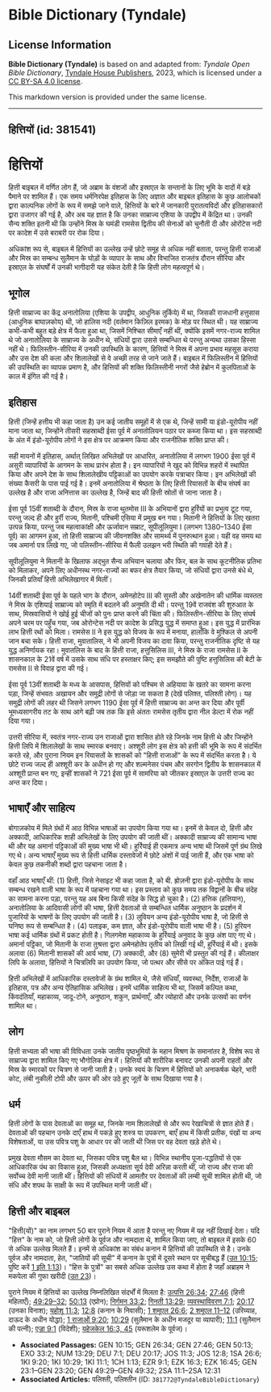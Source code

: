 # Bible Dictionary (Tyndale)

## License Information

**Bible Dictionary (Tyndale)** is based on and adapted from: _Tyndale Open Bible Dictionary_, [Tyndale House Publishers](https://tyndaleopenresources.com/), 2023, which is licensed under a [CC BY-SA 4.0 license](https://creativecommons.org/licenses/by-sa/4.0/legalcode.en).

This markdown version is provided under the same license.



--------------------------------

## हित्तियों (id: 381541)

हित्तियों
=========

हित्ती बाइबल में वर्णित लोग हैं, जो अब्राम के वंशजों और इस्राएल के सन्तानों के लिए भूमि के वादों में बड़े पैमाने पर शामिल हैं। एक समय धर्मनिरपेक्ष इतिहास के लिए अज्ञात और बाइबल इतिहास के कुछ आलोचकों द्वारा काल्पनिक लोगों के रूप में समझे जाने वाले, हित्तियों के बारे में जानकारी पुरातत्वविदों और इतिहासकारों द्वारा उजागर की गई है, और अब यह ज्ञात है कि उनका साम्राज्य एशिया के उपद्वीप में केंद्रित था। उनकी सैन्य शक्ति इतनी थी कि उन्होंने मिस्र के घमंडी रामसेस द्वितीय की सेनाओं को चुनौती दी और ओरोंटेस नदी पर कादेश में उसे बराबरी पर रोक दिया।

अधिकांश रूप से, बाइबल में हित्तियों का उल्लेख उन्हें छोटे समूह से अधिक नहीं बताता, परन्तु हित्ती राजाओं और मिस्र का सम्बन्ध सुलैमान के घोड़ों के व्यापार के साथ और विभाजित राजतंत्र दौरान सीरिया और इस्राएल के संघर्षों में उनकी भागीदारी यह संकेत देती है कि हित्ती लोग महत्वपूर्ण थे।

भूगोल
-----

हित्ती साम्राज्य का केंद्र अनातोलिया (एशिया के उपद्वीप, आधुनिक तुर्किये) में था, जिसकी राजधानी हत्तुसास (आधुनिक बाघाज़कोय) थी, जो हालिस नदी (वर्तमान किज़िल इरमक) के मोड़ पर स्थित थी। यह साम्राज्य कभी\-कभी बहुत बड़े क्षेत्र में फैला हुआ था, जिसमें निश्चित सीमाएँ नहीं थीं, क्योंकि इसमें नगर\-राज्य शामिल थे जो अनातोलिया के साम्राज्य के अधीन थे, संधियों द्वारा उससे सम्बन्धित थे परन्तु अन्यथा उसका हिस्सा नहीं थे। फिलिस्तीन\-सीरिया में उनकी उपस्थिति के कारण, हित्तियों ने मिस्र में अपना प्रभाव महसूस कराया और उस देश की कला और शिलालेखों से वे अच्छी तरह से जाने जाते हैं। बाइबल में फिलिस्तीन में हित्तियों की उपस्थिति का व्यापक प्रमाण है, और हित्तियों की शक्ति फिलिस्तीनी नगरों जैसे हेब्रोन में कुलपिताओं के काल में इंगित की गई है।

इतिहास
------

हित्ती (जिन्हें हत्तीय भी कहा जाता है) उन कई जातीय समूहों में से एक थे, जिन्हें सामी या इंडो\-यूरोपीय नहीं माना जाता था, जिन्होंने तीसरी सहस्राब्दी ईसा पूर्व में अनातोलियन पठार पर कब्जा किया था। इस सहस्राब्दी के अंत में इंडो\-यूरोपीय लोगों ने इस क्षेत्र पर आक्रमण किया और राजनीतिक शक्ति प्राप्त की।

सही मायनों में इतिहास, अर्थात् लिखित अभिलेखों पर आधारित, अनातोलिया में लगभग 1900 ईसा पूर्व में असुरी व्यापारियों के आगमन के साथ प्रारंभ होता है। इन व्यापारियों ने खुद को विभिन्न शहरों में स्थापित किया और अपने देश के साथ शिलालेखीय पट्टिकाओं का उपयोग करके पत्राचार किया। इन अभिलेखों की संख्या कैसरी के पास पाई गई है। इनमें अनातोलिया में श्रेष्ठता के लिए हित्ती रियासतों के बीच संघर्ष का उल्लेख है और राजा अनित्तास का उल्लेख है, जिन्हें बाद की हित्ती स्रोतों से जाना जाता है।

ईसा पूर्व 15वीं शताब्दी के दौरान, मिस्र के राजा थुतमोस III के अभियानों द्वारा हुर्रियों का प्रभुत्व टूट गया, परन्तु जल्द ही और हुर्री राज्य, मितानी, पश्चिमी एसिया में प्रमुख बन गया। मितानी ने हित्तियों के लिए खतरा उत्पन्न किया, परन्तु जब महत्वाकांक्षी और ऊर्जावान सम्राट, सूपीलूलियुमा I (लगभग 1380–1340 ईसा पूर्व) का आगमन हुआ, तो हित्ती साम्राज्य की जीवनशक्ति और सामर्थ्य में पुनरुत्थान हुआ। यही वह समय था जब अमार्ना पत्र लिखे गए, जो पलिस्तीन\-सीरिया में फैली उलझन भरी स्थिति की गवाही देते हैं।

सूपीलूलियुमा ने मितानी के खिलाफ अद्भुत सैन्य अभियान चलाया और फिर, बल के साथ कूटनीतिक प्रतिभा को मिलाकर, अपने लिए अधीनस्थ नगर\-राज्यों का बफर क्षेत्र तैयार किया, जो संधियों द्वारा उनसे बंधे थे, जिनकी प्रतियाँ हित्ती अभिलेखागार में मिलीं।

14वीं शताब्दी ईसा पूर्व के पहले भाग के दौरान, अमेनहोटेप III की सुस्ती और अखेनातेन की धार्मिक व्यस्तता ने मिस्र के एशियाई साम्राज्य को स्मृति में बदलने की अनुमति दी थी। परन्तु 19वें राजवंश की शुरुआत के साथ, मिस्रवासियों ने खोई हुई चीजों को पुनः प्राप्त करने की चिंता की। फिलिस्तीन\-सीरिया के लिए संघर्ष अपने चरम पर पहुँच गया, जब ओरोन्टेस नदी पर कादेश के प्रसिद्ध युद्ध में समाप्त हुआ। इस युद्ध में प्रारंभिक लाभ हित्ती रथों को मिला। रामसेस II ने इस युद्ध को विजय के रूप में मनाया, हालाँकि वे मुश्किल से अपनी जान बचा सके। हित्ती राजा, मुवातालिस, ने भी अपनी विजय का दावा किया, परन्तु राजनीतिक दृष्टि से यह युद्ध अनिर्णायक रहा। मुवातलिस के बाद के हित्ती राजा, हत्तुसिलिस III, ने मिस्र के राजा रामसेस II के शासनकाल के 21वें वर्ष में उसके साथ संधि पर हस्ताक्षर किए; इस समझौते की पुष्टि हत्तुसिलिस की बेटी के रामसेस II से विवाह द्वारा की गई।

ईसा पूर्व 13वीं शताब्दी के मध्य के आसपास, हित्तियों को पश्चिम से अहियावा के खतरे का सामना करना पड़ा, जिन्हें संभवतः अखायन और समुद्री लोगों से जोड़ा जा सकता है (देखें पलिश्त, पलिश्ती लोग)। यह समुद्री लोगों की लहर थी जिसने लगभग 1190 ईसा पूर्व में हित्ती साम्राज्य का अन्त कर दिया और पूर्वी भूमध्यसागरीय तट के साथ आगे बढ़ी जब तक कि इसे अंततः रामसेस तृतीय द्वारा नील डेल्टा में रोक नहीं दिया गया।

उत्तरी सीरिया में, स्वतंत्र नगर\-राज्य उन राजाओं द्वारा शासित होते रहे जिनके नाम हित्ती थे और जिन्होंने हित्ती लिपि में शिलालेखों के साथ स्मारक बनवाए। अश्शूरी लोग इस क्षेत्र को हत्ती की भूमि के रूप में संदर्भित करते रहे, और पुराना नियम इन रियासतों के शासकों को "हित्ती राजाओं" के रूप में संदर्भित करता है। ये छोटे राज्य जल्द ही अश्शूरी कर के अधीन हो गए और शल्मनेसर पंचम और सरगोन द्वितीय के शासनकाल में अश्शूरी प्रान्त बन गए, इन्हीं शासकों ने 721 ईसा पूर्व में सामरिया को जीतकर इस्राएल के उत्तरी राज्य का अन्त कर दिया।

भाषाएँ और साहित्य
-----------------

बोगाज़कोय में मिले ग्रंथों में आठ विभिन्न भाषाओं का उपयोग किया गया था। इनमें से केवल दो, हित्ती और अक्कादी, आधिकारिक शाही अभिलेखों के लिए उपयोग की जाती थीं। अक्कादी साम्राज्य की सामान्य भाषा थी और यह अमार्ना पट्टिकाओं की मुख्य भाषा भी थी। हुर्रियाई ही एकमात्र अन्य भाषा थी जिसमें पूर्ण ग्रंथ लिखे गए थे। अन्य भाषाएँ मुख्य रूप से हित्ती धार्मिक दस्तावेजों में छोटे अंशों में पाई जाती हैं, और एक भाषा को केवल कुछ तकनीकी शब्दों द्वारा पहचाना जाता है।

वहाँ आठ भाषाएँ थीं: (1\) हित्ती, जिसे नेसाइट भी कहा जाता है, को बी. ह्रोज़नी द्वारा इंडो\-यूरोपीय के साथ सम्बन्ध रखने वाली भाषा के रूप में पहचाना गया था। इस प्रस्ताव को कुछ समय तक विद्वानों के बीच संदेह का सामना करना पड़ा, परन्तु यह अब बिना किसी संदेह के सिद्ध हो चुका है। (2\) हत्तिक (हत्तियान), अनातोलिया के आदिवासी लोगों की भाषा, हित्ती देवताओं से सम्बन्धित धार्मिक अनुष्ठान के प्रदर्शन में पुजारियों के भाषणों के लिए उपयोग की जाती है। (3\) लुवियन अन्य इंडो\-यूरोपीय भाषा है, जो हित्ती से घनिष्ठ रूप से सम्बन्धित है। (4\) पलाइक, कम ज्ञात, और इंडो\-यूरोपीय वाली भाषा भी है। (5\) हुरियन भाषा कई धार्मिक ग्रंथों में प्रकट होती है। गिलगमेश महाकाव्य के हुर्रियाई अनुवाद के कुछ अंश पाए गए थे। अमार्ना पट्टिका, जो मितानी के राजा तुश्रत्ता द्वारा अमेनहोतेप तृतीय को लिखी गई थी, हुर्रियाई में थी। इसके अलावा (6\) मितानी शासकों की आर्य भाषा, (7\) अक्कादी, और (8\) सुमेरी भी प्रस्तुत की गई हैं। कीलाक्षर लिपि के अलावा, हित्तियों ने चित्रलिपि का उपयोग किया, जो पत्थर और सीसे पर अंकित पाई गई हैं।

हित्ती अभिलेखों में आधिकारिक दस्तावेजों के ग्रंथ शामिल थे, जैसे संधियाँ, व्यवस्था, निर्देश, राजाओं के इतिहास, पत्र और अन्य ऐतिहासिक अभिलेख। इनमें धार्मिक साहित्य भी था, जिसमें कल्पित कथा, किंवदंतियाँ, महाकाव्य, जादू\-टोने, अनुष्ठान, शकुन, प्रार्थनाएँ, और त्योहारों और उनके उत्सवों का वर्णन शामिल था।

लोग
---

हित्ती सभ्यता की भाषा की विविधता उनके जातीय पृष्ठभूमियों के महान मिश्रण के समानांतर है, विशेष रूप से साम्राज्य द्वारा शामिल किए गए भौगोलिक क्षेत्र में। हित्तियों की शारीरिक बनावट उनकी अपनी राहतों और मिस्र के स्मारकों पर चित्रण से जानी जाती है। उनके स्वयं के चित्रण में हित्तियों को अनाकर्षक चेहरे, भारी कोट, लंबी नुकीली टोपी और ऊपर की ओर उठे हुए जूतों के साथ दिखाया गया है।

धर्म
----

हित्ती लोगों के पास देवताओं का समूह था, जिनके नाम शिलालेखों से और रूप रेखाचित्रों से ज्ञात होते हैं। देवताओं की पहचान उनके दाएँ हाथ में पकड़े हुए शस्त्र या उपकरण, बाएँ हाथ में किसी प्रतीक, पंखों या अन्य विशेषताओं, या उस पवित्र पशु के आधार पर की जाती थी जिस पर वह देवता खड़े होते थे।

प्रमुख देवता मौसम का देवता था, जिसका पवित्र पशु बैल था। विभिन्न स्थानीय पूजा\-पद्धतियों से एक आधिकारिक पंथ का विकास हुआ, जिसकी अध्यक्षता सूर्य देवी अरिन्ना करती थीं, जो राज्य और राजा की सर्वोच्च देवी मानी जाती थीं। हित्तियों की संधियों में आमतौर पर देवताओं की लम्बी सूची शामिल होती थी, जो संधि और शपथ के साक्षी के रूप में उपस्थित मानी जाती थीं।

हित्ती और बाइबल
---------------

"हित्ती(यों)" का नाम लगभग 50 बार पुराने नियम में आता है परन्तु नए नियम में यह नहीं दिखाई देता। यदि "हित्त" के नाम को, जो हित्ती लोगों के पूर्वज और नामदाता थे, शामिल किया जाए, तो बाइबल में इसके 60 से अधिक उल्लेख मिलते हैं। इनमें से अधिकांश का संबंध कनान में हित्तियों की उपस्थिति से है। उनके पूर्वज और नामदाता, हेत, "जातियों की सूची" में कनान के पुत्रों में दूसरे स्थान पर सूचीबद्ध हैं ([उत 10:15](https://ref.ly/Gen10:15); पुष्टि करें [1 इति 1:13](https://ref.ly/1Chr1:13))। "हित्त के पुत्रों" का सबसे अधिक उल्लेख उस कथा में होता है जहाँ अब्राहम ने मकपेला की गुफा खरीदी ([उत 23](https://ref.ly/Gen23:1-Gen23:20))।

पुराने नियम में हित्तियों का उल्लेख निम्नलिखित संदर्भों में मिलता है: [उत्पत्ति 26:34](https://ref.ly/Gen26:34); [27:46](https://ref.ly/Gen27:46) (हित्ती महिलाएँ); [49:29–32](https://ref.ly/Gen49:29-Gen49:32); [50:13](https://ref.ly/Gen50:13) (एप्रोन); [निर्गमन 33:2](https://ref.ly/Exod33:2); [गिनती 13:29](https://ref.ly/Num13:29); [व्यवस्थाविवरण 7:1](https://ref.ly/Deut7:1); [20:17](https://ref.ly/Deut20:17) (उनका विनाश); [यहोशू 11:3](https://ref.ly/Josh11:3); [12:8](https://ref.ly/Josh12:8) (कनान के निवासी); [1 शमूएल 26:6](https://ref.ly/1Sam26:6); [2 शमूएल 11–12](https://ref.ly/2Sam11:1-2Sam12:31) (उरिय्याह, दाऊद के अधीन योद्धा); [1 राजाओं 9:20](https://ref.ly/1Kgs9:20); [10:29](https://ref.ly/1Kgs10:29) (सुलैमान के अधीन मजदूर या व्यापारी); [11:1](https://ref.ly/1Kgs11:1) (सुलैमान की पत्नी); [एज्रा 9:1](https://ref.ly/Ezra9:1) (विदेशी); [यहेजकेल 16:3, 45](https://ref.ly/Ezek16:3,Ezek16:45) (यरूशलेम के पूर्वज)।

* **Associated Passages:** GEN 10:15; GEN 26:34; GEN 27:46; GEN 50:13; EXO 33:2; NUM 13:29; DEU 7:1; DEU 20:17; JOS 11:3; JOS 12:8; 1SA 26:6; 1KI 9:20; 1KI 10:29; 1KI 11:1; 1CH 1:13; EZR 9:1; EZK 16:3; EZK 16:45; GEN 23:1–GEN 23:20; GEN 49:29–GEN 49:32; 2SA 11:1–2SA 12:31
* **Associated Articles:** पलिश्ती, पलिश्तीन (ID: `381772@TyndaleBibleDictionary`)


